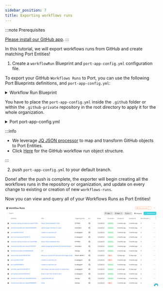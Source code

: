 ```yaml
---
sidebar_position: 7
title: Exporting workflows runs
---
```


:::note Prerequisites

[Please install our GitHub app](./installation).
:::

In this tutorial, we will export workflows runs from GitHub and create matching Port Entities!

1. Create a `workflowRun` Blueprint and `port-app-config.yml` configuration file.

To export your GitHub `Workflows Runs` to Port, you can use the following Port Blueprints definitions, and `port-app-config.yml`:

<details>
<summary> Workflow Run Blueprint </summary>

```json showLineNumbers
{
  "identifier": "workflowRun",
  "title": "Workflow Run",
  "icon": "Github",
  "schema": {
    "properties": {
      "name": {
        "title": "Name",
        "type": "string"
      },
      "triggeringActor": {
        "title": "Triggering Actor",
        "type": "string"
      },
      "status": {
        "title": "Status",
        "type": "string",
        "enum": [
          "completed",
          "action_required",
          "cancelled",
          "startup_failure",
          "failure",
          "neutral",
          "skipped",
          "stale",
          "success",
          "timed_out",
          "in_progress",
          "queued",
          "requested",
          "waiting"
        ],
        "enumColors": {
          "queued": "yellow",
          "in_progress": "yellow",
          "success": "green",
          "failure": "red"
        }
      },
      "conclusion": {
        "title": "Conclusion",
        "type": "string",
        "enum": [
          "completed",
          "action_required",
          "cancelled",
          "startup_failure",
          "failure",
          "neutral",
          "skipped",
          "stale",
          "success",
          "timed_out",
          "in_progress",
          "queued",
          "requested",
          "waiting"
        ],
        "enumColors": {
          "queued": "yellow",
          "in_progress": "yellow",
          "success": "green",
          "failure": "red"
        }
      },
      "createdAt": {
        "title": "Created At",
        "type": "string",
        "format": "date-time"
      },
      "runStartedAt": {
        "title": "Run Started At",
        "type": "string",
        "format": "date-time"
      },
      "updatedAt": {
        "title": "Updated At",
        "type": "string",
        "format": "date-time"
      },
      "runNumber": {
        "title": "Run Number",
        "type": "number"
      },
      "runAttempt": {
        "title": "Run Attempts",
        "type": "number"
      },
      "link": {
        "title": "Link",
        "type": "string",
        "format": "url"
      }
    },
    "required": []
  },
  "mirrorProperties": {},
  "calculationProperties": {},
  "relations": {}
}
```

</details>

You have to place the `port-app-config.yml` inside the `.github` folder or within the `.github-private` repository in the root directory to apply it for the whole organization.

<details>

<summary> Port port-app-config.yml </summary>

```yaml showLineNumbers
resources:
  - kind: workflow-run
    selector:
      query: "true"
    port:
      entity:
        mappings:
          identifier: ".repository.name + (.id|tostring)"
          title: ".display_title"
          blueprint: '"workflowRun"'
          properties:
            name: ".name"
            triggeringActor: ".triggering_actor.login"
            status: ".status"
            conclusion: ".conclusion"
            createdAt: ".created_at"
            runStartedAt: ".run_started_at"
            updatedAt: ".updated_at"
            deletedAt: ".deleted_at"
            runNumber: ".run_number"
            runAttempt: ".run_attempt"
            link: ".html_url"
```

</details>

:::info

- We leverage [JQ JSON processor](https://stedolan.github.io/jq/manual/) to map and transform GitHub objects to Port Entities.
- Click [Here](https://docs.github.com/en/rest/actions/workflow-runs?apiVersion=2022-11-28#get-a-workflow-run) for the GitHub workflow run object structure.

:::

2. push `port-app-config.yml` to your default branch.

Done! after the push is complete, the exporter will begin creating all the workflows runs in the repository or organization, and update on every change to existing or creation of new `workflows-runs`.

Now you can view and query all of your Workflows Runs as Port Entities!

![Developer Portal GitHub Workflows Runs](../../../static/img/integrations/github-app/GitHubWorkflowsRuns.png)
